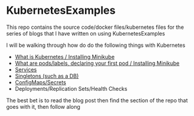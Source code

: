 # KubernetesExamples
This repo contains the source code/docker files/kubernetes files for the series of blogs that I have written on using KubernetesExamples



I will be walking through how do do the following things with Kubernetes


- [What is Kubernetes / Installing Minikube](https://sachabarbs.wordpress.com/2018/01/31/kubernetes-installing-minikube-part-1-of-n/)
- [What are pods/labels, declaring your first pod / Installing Minikube](https://sachabarbs.wordpress.com/2018/02/19/kubernetes-part-2-of-n-creating-our-first-pod/)
- [Services](https://sachabarbs.wordpress.com/2018/03/05/kubernetes-part-3-of-n-services/)
- [Singletons (such as a DB)](https://sachabarbs.wordpress.com/2018/03/19/kubernetes-part-4-of-n-singletons/)
- [ConfigMaps/Secrets](https://sachabarbs.wordpress.com/2018/04/09/kubernetes-part-5-of-n-config-maps-and-secrets/)
- Deployments/Replication Sets/Health Checks


The best bet is to read the blog post then find the section of the repo that goes with it, then follow along


